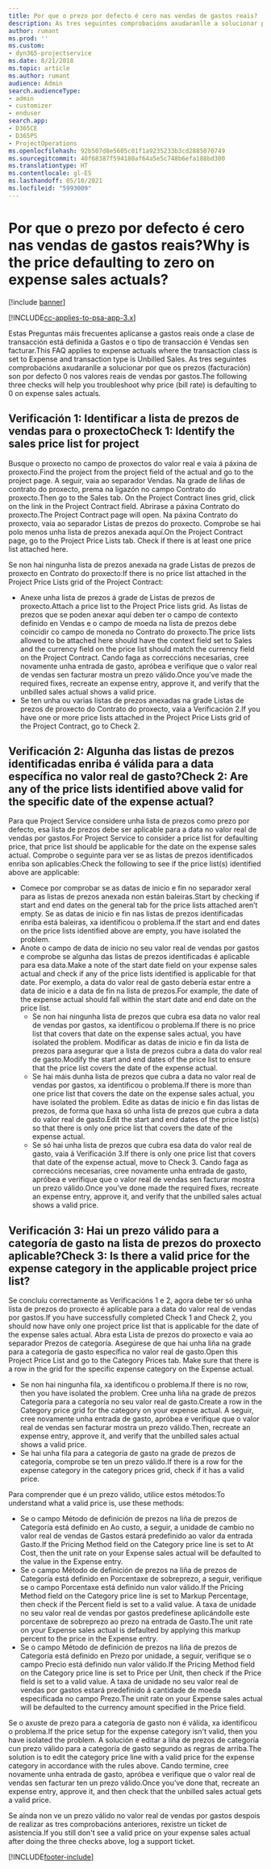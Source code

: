 ```yaml
---
title: Por que o prezo por defecto é cero nas vendas de gastos reais?
description: As tres seguintes comprobacións axudaranlle a solucionar por que os prezos son por defecto 0 nos valores reais de vendas por gastos.
author: rumant
ms.prod: ''
ms.custom:
- dyn365-projectservice
ms.date: 8/21/2018
ms.topic: article
ms.author: rumant
audience: Admin
search.audienceType:
- admin
- customizer
- enduser
search.app:
- D365CE
- D365PS
- ProjectOperations
ms.openlocfilehash: 92b507d8e5605c01f1a9235233b3cd2885070749
ms.sourcegitcommit: 40f68387f594180af64a5e5c748b6efa188bd300
ms.translationtype: HT
ms.contentlocale: gl-ES
ms.lasthandoff: 05/10/2021
ms.locfileid: "5993009"
---
```

# <a name="why-is-the-price-defaulting-to-zero-on-expense-sales-actuals"></a><span data-ttu-id="21c95-103">Por que o prezo por defecto é cero nas vendas de gastos reais?</span><span class="sxs-lookup"><span data-stu-id="21c95-103">Why is the price defaulting to zero on expense sales actuals?</span></span>

[!include [banner](../includes/psa-now-project-operations.md)]

[!INCLUDE[cc-applies-to-psa-app-3.x](../includes/cc-applies-to-psa-app-3x.md)]

<span data-ttu-id="21c95-104">Estas Preguntas máis frecuentes aplícanse a gastos reais onde a clase de transacción está definida a Gastos e o tipo de transacción é Vendas sen facturar.</span><span class="sxs-lookup"><span data-stu-id="21c95-104">This FAQ applies to expense actuals where the transaction class is set to Expense and transaction type is Unbilled Sales.</span></span> <span data-ttu-id="21c95-105">As tres seguintes comprobacións axudaranlle a solucionar por que os prezos (facturación) son por defecto 0 nos valores reais de vendas por gastos.</span><span class="sxs-lookup"><span data-stu-id="21c95-105">The following three checks will help you troubleshoot why price (bill rate) is defaulting to 0 on expense sales actuals.</span></span>

## <a name="check-1-identify-the-sales-price-list-for-project"></a><span data-ttu-id="21c95-106">Verificación 1: Identificar a lista de prezos de vendas para o proxecto</span><span class="sxs-lookup"><span data-stu-id="21c95-106">Check 1: Identify the sales price list for project</span></span>

<span data-ttu-id="21c95-107">Busque o proxecto no campo de proxectos do valor real e vaia á páxina de proxecto.</span><span class="sxs-lookup"><span data-stu-id="21c95-107">Find the project from the project field of the actual and go to the project page.</span></span> <span data-ttu-id="21c95-108">A seguir, vaia ao separador Vendas. Na grade de liñas de contrato do proxecto, prema na ligazón no campo Contrato do proxecto.</span><span class="sxs-lookup"><span data-stu-id="21c95-108">Then go to the Sales tab. On the Project Contract lines grid, click on the link in the Project Contract field.</span></span> <span data-ttu-id="21c95-109">Abrirase a páxina Contrato do proxecto.</span><span class="sxs-lookup"><span data-stu-id="21c95-109">The Project Contract page will open.</span></span> <span data-ttu-id="21c95-110">Na páxina Contrato do proxecto, vaia ao separador Listas de prezos do proxecto. Comprobe se hai polo menos unha lista de prezos anexada aquí.</span><span class="sxs-lookup"><span data-stu-id="21c95-110">On the Project Contract page, go to the Project Price Lists tab. Check if there is at least one price list attached here.</span></span>

<span data-ttu-id="21c95-111">Se non hai ningunha lista de prezos anexada na grade Listas de prezos de proxecto en Contrato do proxecto:</span><span class="sxs-lookup"><span data-stu-id="21c95-111">If there is no price list attached in the Project Price Lists grid of the Project Contract:</span></span>

- <span data-ttu-id="21c95-112">Anexe unha lista de prezos á grade de Listas de prezos de proxecto.</span><span class="sxs-lookup"><span data-stu-id="21c95-112">Attach a price list to the Project Price lists grid.</span></span> <span data-ttu-id="21c95-113">As listas de prezos que se poden anexar aquí deben ter o campo de contexto definido en Vendas e o campo de moeda na lista de prezos debe coincidir co campo de moneda no Contrato do proxecto.</span><span class="sxs-lookup"><span data-stu-id="21c95-113">The price lists allowed to be attached here should have the context field set to Sales and the currency field on the price list should match the currency field on the Project Contract.</span></span> <span data-ttu-id="21c95-114">Cando faga as correccións necesarias, cree novamente unha entrada de gasto, apróbea e verifique que o valor real de vendas sen facturar mostra un prezo válido.</span><span class="sxs-lookup"><span data-stu-id="21c95-114">Once you’ve made the required fixes, recreate an expense entry, approve it, and verify that the unbilled sales actual shows a valid price.</span></span>
- <span data-ttu-id="21c95-115">Se ten unha ou varias listas de prezos anexadas na grade Listas de prezos de proxecto do Contrato do proxecto, vaia a Verificación 2.</span><span class="sxs-lookup"><span data-stu-id="21c95-115">If you have one or more price lists attached in the Project Price Lists grid of the Project Contract, go to Check 2.</span></span>

## <a name="check-2-are-any-of-the-price-lists-identified-above-valid-for-the-specific-date-of-the-expense-actual"></a><span data-ttu-id="21c95-116">Verificación 2: Algunha das listas de prezos identificadas enriba é válida para a data específica no valor real de gasto?</span><span class="sxs-lookup"><span data-stu-id="21c95-116">Check 2: Are any of the price lists identified above valid for the specific date of the expense actual?</span></span>

<span data-ttu-id="21c95-117">Para que Project Service considere unha lista de prezos como prezo por defecto, esa lista de prezos debe ser aplicable para a data no valor real de vendas por gastos.</span><span class="sxs-lookup"><span data-stu-id="21c95-117">For Project Service to consider a price list for defaulting price, that price list should be applicable for the date on the expense sales actual.</span></span> <span data-ttu-id="21c95-118">Comprobe o seguinte para ver se as listas de prezos identificados enriba son aplicables:</span><span class="sxs-lookup"><span data-stu-id="21c95-118">Check the following to see if the price list(s) identified above are applicable:</span></span>

- <span data-ttu-id="21c95-119">Comece por comprobar se as datas de inicio e fin no separador xeral para as listas de prezos anexada non están baleiras.</span><span class="sxs-lookup"><span data-stu-id="21c95-119">Start by checking if start and end dates on the general tab for the price lists attached aren’t empty.</span></span> <span data-ttu-id="21c95-120">Se as datas de inicio e fin nas listas de prezos identificadas enriba está baleiras, xa identificou o problema.</span><span class="sxs-lookup"><span data-stu-id="21c95-120">If the start and end dates on the price lists identified above are empty, you have isolated the problem.</span></span> 
- <span data-ttu-id="21c95-121">Anote o campo de data de inicio no seu valor real de vendas por gastos e comprobe se algunha das listas de prezos identificadas é aplicable para esa data.</span><span class="sxs-lookup"><span data-stu-id="21c95-121">Make a note of the start date field on your expense sales actual and check if any of the price lists identified is applicable for that date.</span></span> <span data-ttu-id="21c95-122">Por exemplo, a data do valor real de gasto debería estar entre a data de inicio e a data de fin na lista de prezos.</span><span class="sxs-lookup"><span data-stu-id="21c95-122">For example, the date of the expense actual should fall within the start date and end date on the price list.</span></span> 
    - <span data-ttu-id="21c95-123">Se non hai ningunha lista de prezos que cubra esa data no valor real de vendas por gastos, xa identificou o problema.</span><span class="sxs-lookup"><span data-stu-id="21c95-123">If there is no price list that covers that date on the expense sales actual, you have isolated the problem.</span></span> <span data-ttu-id="21c95-124">Modificar as datas de inicio e fin da lista de prezos para asegurar que a lista de prezos cubra a data do valor real de gasto.</span><span class="sxs-lookup"><span data-stu-id="21c95-124">Modify the start and end dates of the price list to ensure that the price list covers the date of the expense actual.</span></span> 
    - <span data-ttu-id="21c95-125">Se hai máis dunha lista de prezos que cubra a data no valor real de vendas por gastos, xa identificou o problema.</span><span class="sxs-lookup"><span data-stu-id="21c95-125">If there is more than one price list that covers the date on the expense sales actual, you have isolated the problem.</span></span> <span data-ttu-id="21c95-126">Edite as datas de inicio e fin das listas de prezos, de forma que haxa só unha lista de prezos que cubra a data do valor real de gasto.</span><span class="sxs-lookup"><span data-stu-id="21c95-126">Edit the start and end dates of the price list(s) so that there is only one price list that covers the date of the expense actual.</span></span> 
    - <span data-ttu-id="21c95-127">Se só hai unha lista de prezos que cubra esa data do valor real de gasto, vaia á Verificación 3.</span><span class="sxs-lookup"><span data-stu-id="21c95-127">If there is only one price list that covers that date of the expense actual, move to Check 3.</span></span>
<span data-ttu-id="21c95-128">Cando faga as correccións necesarias, cree novamente unha entrada de gasto, apróbea e verifique que o valor real de vendas sen facturar mostra un prezo válido.</span><span class="sxs-lookup"><span data-stu-id="21c95-128">Once you’ve done made the required fixes, recreate an expense entry, approve it, and verify that the unbilled sales actual shows a valid price.</span></span>

## <a name="check-3-is-there-a-valid-price-for-the-expense-category-in-the-applicable-project-price-list"></a><span data-ttu-id="21c95-129">Verificación 3: Hai un prezo válido para a categoría de gasto na lista de prezos do proxecto aplicable?</span><span class="sxs-lookup"><span data-stu-id="21c95-129">Check 3: Is there a valid price for the expense category in the applicable project price list?</span></span> 

<span data-ttu-id="21c95-130">Se concluíu correctamente as Verificacións 1 e 2, agora debe ter só unha lista de prezos do proxecto é aplicable para a data do valor real de vendas por gastos.</span><span class="sxs-lookup"><span data-stu-id="21c95-130">If you have successfully completed Check 1 and Check 2, you should now have only one project price list that is applicable for the date of the expense sales actual.</span></span> <span data-ttu-id="21c95-131">Abra esta Lista de prezos do proxecto e vaia ao separador Prezos de categoría. Asegúrese de que hai unha liña na grade para a categoría de gasto específica no valor real de gasto.</span><span class="sxs-lookup"><span data-stu-id="21c95-131">Open this Project Price List and go to the Category Prices tab. Make sure that there is a row in the grid for the specific expense category on the Expense actual.</span></span>
 
- <span data-ttu-id="21c95-132">Se non hai ningunha fila, xa identificou o problema.</span><span class="sxs-lookup"><span data-stu-id="21c95-132">If there is no row, then you have isolated the problem.</span></span> <span data-ttu-id="21c95-133">Cree unha liña na grade de prezos Categoría para a categoría no seu valor real de gasto.</span><span class="sxs-lookup"><span data-stu-id="21c95-133">Create a row in the Category price grid for the category on your expense actual.</span></span> <span data-ttu-id="21c95-134">A seguir, cree novamente unha entrada de gasto, apróbea e verifique que o valor real de vendas sen facturar mostra un prezo válido.</span><span class="sxs-lookup"><span data-stu-id="21c95-134">Then, recreate an expense entry, approve it, and verify that the unbilled sales actual shows a valid price.</span></span> 
- <span data-ttu-id="21c95-135">Se hai unha fila para a categoría de gasto na grade de prezos de categoría, comprobe se ten un prezo válido.</span><span class="sxs-lookup"><span data-stu-id="21c95-135">If there is a row for the expense category in the category prices grid, check if it has a valid price.</span></span>

<span data-ttu-id="21c95-136">Para comprender que é un prezo válido, utilice estos métodos:</span><span class="sxs-lookup"><span data-stu-id="21c95-136">To understand what a valid price is, use these methods:</span></span>

- <span data-ttu-id="21c95-137">Se o campo Método de definición de prezos na liña de prezos de Categoría está definido en Ao custo, a seguir, a unidade de cambio no valor real de vendas de Gastos estará predefinido ao valor da entrada Gasto.</span><span class="sxs-lookup"><span data-stu-id="21c95-137">If the Pricing Method field on the Category price line is set to At Cost, then the unit rate on your Expense sales actual will be defaulted to the value in the Expense entry.</span></span>
- <span data-ttu-id="21c95-138">Se o campo Método de definición de prezos na liña de prezos de Categoría está definido en Porcentaxe de sobreprezo, a seguir, verifique se o campo Porcentaxe está definido nun valor válido.</span><span class="sxs-lookup"><span data-stu-id="21c95-138">If the Pricing Method field on the Category price line is set to Markup Percentage, then check if the Percent field is set to a valid value.</span></span> <span data-ttu-id="21c95-139">A taxa de unidade no seu valor real de vendas por gastos predefínese aplicándolle este porcentaxe de sobreprezo ao prezo na entrada de Gasto.</span><span class="sxs-lookup"><span data-stu-id="21c95-139">The unit rate on your Expense sales actual is defaulted by applying this markup percent to the price in the Expense entry.</span></span>
- <span data-ttu-id="21c95-140">Se o campo Método de definición de prezos na liña de prezos de Categoría está definido en Prezo por unidade, a seguir, verifique se o campo Precio está definido nun valor válido.</span><span class="sxs-lookup"><span data-stu-id="21c95-140">If the Pricing Method field on the Category price line is set to Price per Unit, then check if the Price field is set to a valid value.</span></span> <span data-ttu-id="21c95-141">A taxa de unidade no seu valor real de vendas por gastos estará predefinido á cantidade de moeda especificada no campo Prezo.</span><span class="sxs-lookup"><span data-stu-id="21c95-141">The unit rate on your Expense sales actual will be defaulted to the currency amount specified in the Price field.</span></span>

<span data-ttu-id="21c95-142">Se o axuste de prezo para a categoría de gasto non é válida, xa identificou o problema.</span><span class="sxs-lookup"><span data-stu-id="21c95-142">If the price setup for the expense category isn't valid, then you have isolated the problem.</span></span> <span data-ttu-id="21c95-143">A solución é editar a liña de prezos de categoría cun prezo válido para a categoría de gasto segundo as regras de arriba.</span><span class="sxs-lookup"><span data-stu-id="21c95-143">The solution is to edit the category price line with a valid price for the expense category in accordance with the rules above.</span></span> <span data-ttu-id="21c95-144">Cando termine, cree novamente unha entrada de gasto, apróbea e verifique que o valor real de vendas sen facturar ten un prezo válido.</span><span class="sxs-lookup"><span data-stu-id="21c95-144">Once you’ve done that, recreate an expense entry, approve it, and then check that the unbilled sales actual gets a valid price.</span></span>

<span data-ttu-id="21c95-145">Se aínda non ve un prezo válido no valor real de vendas por gastos despois de realizar as tres comprobacións anteriores, rexistre un tícket de asistencia.</span><span class="sxs-lookup"><span data-stu-id="21c95-145">If you still don't see a valid price on your expense sales actual after doing the three checks above, log a support ticket.</span></span>




[!INCLUDE[footer-include](../includes/footer-banner.md)]